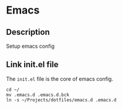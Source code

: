 # Emacs

## Description
Setup emacs config

## Link init.el file
The `init.el` file is the core of emacs config.
```
cd ~/
mv .emacs.d .emacs.d.bck
ln -s ~/Projects/dotfiles/emacs.d .emacs.d
```